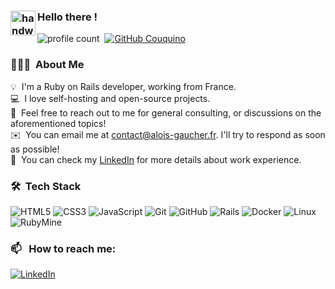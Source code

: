 ### <img alt="handwavegif" src="https://user-images.githubusercontent.com/39513876/112366216-8cfe7400-8cfe-11eb-8116-7d3dbae20e97.gif" width='40' align="left"/> Hello there !
![profile count](https://komarev.com/ghpvc/?username=alois-gaucher&color=red)&nbsp;
[![GitHub Couquino](https://img.shields.io/github/followers/couquino?label=follow&style=social)](https://github.com/AbhishekSinghDhadwal)&nbsp;
### 👨🏻‍💻 &nbsp;About Me

💡 &nbsp;I'm a Ruby on Rails developer, working from France. \
💻 &nbsp;I love self-hosting and open-source projects.\
💬 &nbsp;Feel free to reach out to me for general consulting, or discussions on the aforementioned topics!\
✉️ &nbsp;You can email me at contact@alois-gaucher.fr. I'll try to respond as soon as possible!\
📄 &nbsp;You can check my [LinkedIn](https://www.linkedin.com/in/alo%C3%AFs-gaucher/) for more details about work experience.


### 🛠 &nbsp;Tech Stack

![HTML5](https://img.shields.io/badge/html5-%23E34F26.svg?style=for-the-badge&logo=html5&logoColor=white)
![CSS3](https://img.shields.io/badge/css3-%231572B6.svg?style=for-the-badge&logo=css3&logoColor=white)
![JavaScript](https://img.shields.io/badge/javascript-%23323330.svg?style=for-the-badge&logo=javascript&logoColor=%23F7DF1E)
![Git](https://img.shields.io/badge/git-%23F05033.svg?style=for-the-badge&logo=git&logoColor=white)
![GitHub](https://img.shields.io/badge/github-%23121011.svg?style=for-the-badge&logo=github&logoColor=white)
![Rails](https://img.shields.io/badge/rails-%23CC0000.svg?style=for-the-badge&logo=ruby-on-rails&logoColor=white)
![Docker](https://img.shields.io/badge/docker-%230db7ed.svg?style=for-the-badge&logo=docker&logoColor=white)
![Linux](https://img.shields.io/badge/Linux-FCC624?style=for-the-badge&logo=linux&logoColor=black)
![RubyMine](https://img.shields.io/badge/rubymine-143?style=for-the-badge&logo=rubymine&logoColor=black&color=black&labelColor=darkorchid)


### 📫 &nbsp; How to reach me:
[![LinkedIn](https://img.shields.io/badge/linkedin-%230077B5.svg?style=for-the-badge&logo=linkedin&logoColor=white)](https://www.linkedin.com/in/alo%C3%AFs-gaucher/)
